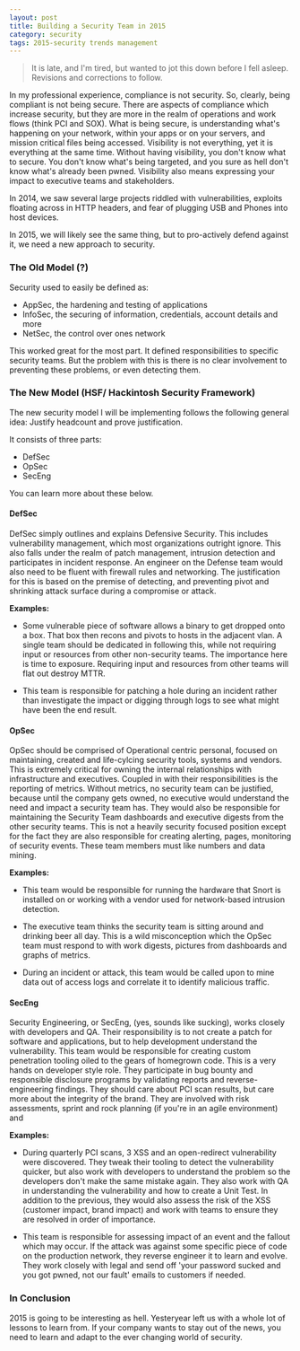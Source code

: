 ```yaml
---
layout: post
title: Building a Security Team in 2015
category: security
tags: 2015-security trends management
---
```

> It is late, and I'm tired, but wanted to jot this down before I fell asleep. Revisions and corrections to follow.

In my professional experience, compliance is not security. So, clearly, being compliant is not being secure. There are aspects of compliance which increase security, but they are more in the realm of operations and work flows (think PCI and SOX). What is being secure, is understanding what's happening on your network, within your apps or on your servers, and mission critical files being accessed. Visibility is not everything, yet it is everything at the same time. Without having visibility, you don't know what to secure. You don't know what's being targeted, and you sure as hell don't know what's already been pwned. Visibility also means expressing your impact to executive teams and stakeholders.

In 2014, we saw several large projects riddled with vulnerabilities, exploits floating across in HTTP headers, and fear of plugging USB and Phones into host devices. 

In 2015, we will likely see the same thing, but to pro-actively defend against it, we need a new approach to security.

### The Old Model (?)

Security used to easily be defined as:

  - AppSec, the hardening and testing of applications
  - InfoSec, the securing of information, credentials, account details and more
  - NetSec, the control over ones network

This worked great for the most part. It defined responsibilities to specific security teams. But the problem with this is there is no clear involvement to preventing these problems, or even detecting them.

### The New Model (HSF/ Hackintosh Security Framework)

The new security model I will be implementing follows the following general idea: Justify headcount and prove justification.

It consists of three parts:

  - DefSec
  - OpSec
  - SecEng

You can learn more about these below.

#### DefSec

DefSec simply outlines and explains Defensive Security. This includes vulnerability management, which most organizations outright ignore. This also falls under the realm of patch management, intrusion detection and participates in incident response. An engineer on the Defense team would also need to be fluent with firewall rules and networking. The justification for this is based on the premise of detecting, and preventing pivot and shrinking attack surface during a compromise or attack.

**Examples:** 

  - Some vulnerable piece of software allows a binary to get dropped onto a box. That box then recons and pivots to hosts in the adjacent vlan. A single team should be dedicated in following this, while not requiring input or resources from other non-security teams. The importance here is time to exposure. Requiring input and resources from other teams will flat out destroy MTTR.

  - This team is responsible for patching a hole during an incident rather than investigate the impact or digging through logs to see what might have been the end result.


#### OpSec

OpSec should be comprised of Operational centric personal, focused on maintaining, created and life-cylcing security tools, systems and vendors. This is extremely critical for owning the internal relationships with infrastructure and executives. Coupled in with their responsibilities is the reporting of metrics. Without metrics, no security team can be justified, because until the company gets owned, no executive would understand the need and impact a security team has. They would also be responsible for maintaining the Security Team dashboards and executive digests from the other security teams. This is not a heavily security focused position except for the fact they are also responsible for creating alerting, pages, monitoring of security events. These team members must like numbers and data mining. 

**Examples:** 

  - This team would be responsible for running the hardware that Snort is installed on or working with a vendor used for network-based intrusion detection.

  - The executive team thinks the security team is sitting around and drinking beer all day. This is a wild misconception which the OpSec team must respond to with work digests, pictures from dashboards and graphs of metrics.

  - During an incident or attack, this team would be called upon to mine data out of access logs and correlate it to identify malicious traffic.


#### SecEng

Security Engineering, or SecEng, (yes, sounds like sucking), works closely with developers and QA. Their responsibility is to not create a patch for software and applications, but to help development understand the vulnerability. This team would be responsible for creating custom penetration tooling oiled to the gears of homegrown code. This is a very hands on developer style role. They participate in bug bounty and responsible disclosure programs by validating reports and reverse-engineering findings. They should care about PCI scan results, but care more about the integrity of the brand. They are involved with risk assessments, sprint and rock planning (if you're in an agile environment) and 

**Examples:**

  - During quarterly PCI scans, 3 XSS and an open-redirect vulnerability were discovered. They tweak their tooling to detect the vulnerability quicker, but also work with developers to understand the problem so the developers don't make the same mistake again. They also work with QA in understanding the vulnerability and how to create a Unit Test. In addition to the previous, they would also assess the risk of the XSS (customer impact, brand impact) and work with teams to ensure they are resolved in order of importance.

  - This team is responsible for assessing impact of an event and the fallout which may occur. If the attack was against some specific piece of code on the production network, they reverse engineer it to learn and evolve. They work closely with legal and send off 'your password sucked and you got pwned, not our fault' emails to customers if needed.

### In Conclusion

2015 is going to be interesting as hell. Yesteryear left us with a whole lot of lessons to learn from. If your company wants to stay out of the news, you need to learn and adapt to the ever changing world of security. 


